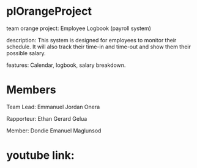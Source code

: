 # plOrangeProject
team orange
project: Employee Logbook
                  (payroll system)

description: This system is designed for employees to monitor their schedule. It will also track their time-in and time-out
and show them their possible salary.

features: Calendar,
          logbook,
          salary breakdown.

# Members
  Team Lead: Emmanuel Jordan Onera
  
  Rapporteur: Ethan Gerard Gelua
  
  Member: Dondie Emanuel Maglunsod
  
  # youtube link:
